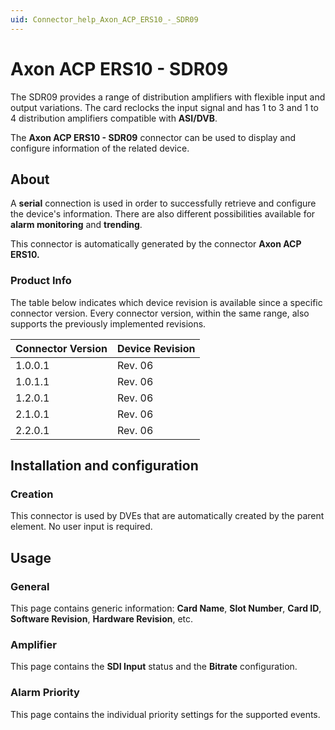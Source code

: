 ```yaml
---
uid: Connector_help_Axon_ACP_ERS10_-_SDR09
---
```


# Axon ACP ERS10 - SDR09

The SDR09 provides a range of distribution amplifiers with flexible input and output variations. The card reclocks the input signal and has 1 to 3 and 1 to 4 distribution amplifiers compatible with **ASI/DVB**.

The **Axon ACP ERS10 - SDR09** connector can be used to display and configure information of the related device.

## About

A **serial** connection is used in order to successfully retrieve and configure the device's information. There are also different possibilities available for **alarm monitoring** and **trending**.

This connector is automatically generated by the connector **Axon ACP ERS10.**

### Product Info

The table below indicates which device revision is available since a specific connector version. Every connector version, within the same range, also supports the previously implemented revisions.

| **Connector Version** | **Device Revision** |
|--------------------|---------------------|
| 1.0.0.1            | Rev. 06             |
| 1.0.1.1            | Rev. 06             |
| 1.2.0.1            | Rev. 06             |
| 2.1.0.1            | Rev. 06             |
| 2.2.0.1            | Rev. 06             |

## Installation and configuration

### Creation

This connector is used by DVEs that are automatically created by the parent element. No user input is required.

## Usage

### General

This page contains generic information: **Card Name**, **Slot Number**, **Card ID**, **Software Revision**, **Hardware Revision**, etc.

### Amplifier

This page contains the **SDI Input** status and the **Bitrate** configuration.

### Alarm Priority

This page contains the individual priority settings for the supported events.
